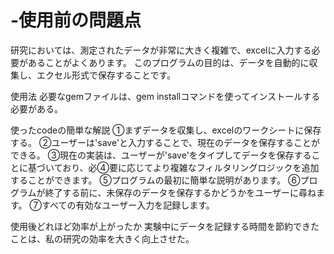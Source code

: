 # -使用前の問題点
研究においては、測定されたデータが非常に大きく複雑で、excelに入力する必要があることがよくあります。 このプログラムの目的は、データを自動的に収集し、エクセル形式で保存することです。

使用法
必要なgemファイルは、gem installコマンドを使ってインストールする必要がある。


使ったcodeの簡単な解説
①まずデータを収集し、excelのワークシートに保存する。
②ユーザーは'save'と入力することで、現在のデータを保存することができる。
③現在の実装は、ユーザーが'save'をタイプしてデータを保存することに基づいており、必④要に応じてより複雑なフィルタリングロジックを追加することができます。
⑤プログラムの最初に簡単な説明があります。
⑥プログラムが終了する前に、未保存のデータを保存するかどうかをユーザーに尋ねます。
⑦すべての有効なユーザー入力を記録します。


使用後どれほど効率が上がったか
実験中にデータを記録する時間を節約できたことは、私の研究の効率を大きく向上させた。
